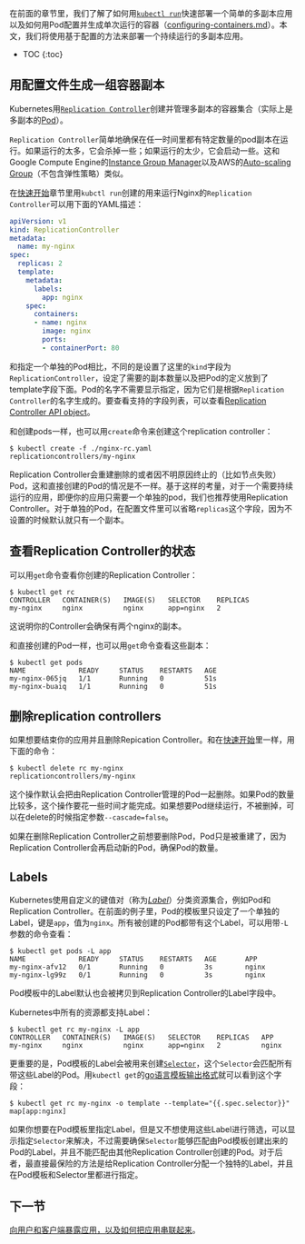 ---
---

在前面的章节里，我们了解了如何用[`kubectl run`](/docs/user-guide/quick-start)快速部署一个简单的多副本应用以及如何用Pod配置并生成单次运行的容器（[configuring-containers.md](/docs/user-guide/configuring-containers)）。本文，我们将使用基于配置的方法来部署一个持续运行的多副本应用。

* TOC
{:toc}

## 用配置文件生成一组容器副本

Kubernetes用[`Replication Controller`](/docs/user-guide/replication-controller)创建并管理多副本的容器集合（实际上是多副本的[Pod](/docs/user-guide/pods)）。

`Replication Controller`简单地确保在任一时间里都有特定数量的pod副本在运行。如果运行的太多，它会杀掉一些；如果运行的太少，它会启动一些。这和Google Compute Engine的[Instance Group Manager](https://cloud.google.com/compute/docs/instance-groups/manager/)以及AWS的[Auto-scaling Group](http://docs.aws.amazon.com/AutoScaling/latest/DeveloperGuide/AutoScalingGroup)（不包含弹性策略）类似。

在[快速开始](/docs/user-guide/quick-start)章节里用`kubctl run`创建的用来运行Nginx的`Replication Controller`可以用下面的YAML描述：

```yaml
apiVersion: v1
kind: ReplicationController
metadata:
  name: my-nginx
spec:
  replicas: 2
  template:
    metadata:
      labels:
        app: nginx
    spec:
      containers:
      - name: nginx
        image: nginx
        ports:
        - containerPort: 80
```

和指定一个单独的Pod相比，不同的是设置了这里的`kind`字段为`ReplicationController`，设定了需要的副本数量以及把Pod的定义放到了template字段下面。Pod的名字不需要显示指定，因为它们是根据`Replication Controller`的名字生成的。要查看支持的字段列表，可以查看[Replication Controller API object](http://kubernetes.io/v1.1/docs/api-reference/v1/definitions/#_v1_replicationcontroller)。

和创建pods一样，也可以用`create`命令来创建这个replication controller：

```shell
$ kubectl create -f ./nginx-rc.yaml
replicationcontrollers/my-nginx
```

Replication Controller会重建删除的或者因不明原因终止的（比如节点失败）Pod，这和直接创建的Pod的情况是不一样。基于这样的考量，对于一个需要持续运行的应用，即便你的应用只需要一个单独的pod，我们也推荐使用Replication Controller。对于单独的Pod，在配置文件里可以省略`replicas`这个字段，因为不设置的时候默认就只有一个副本。

## 查看Replication Controller的状态

可以用`get`命令查看你创建的Replication Controller：

```shell
$ kubectl get rc
CONTROLLER   CONTAINER(S)   IMAGE(S)   SELECTOR    REPLICAS
my-nginx     nginx          nginx      app=nginx   2
```

这说明你的Controller会确保有两个nginx的副本。

和直接创建的Pod一样，也可以用`get`命令查看这些副本：

```shell
$ kubectl get pods
NAME             READY     STATUS    RESTARTS   AGE
my-nginx-065jq   1/1       Running   0          51s
my-nginx-buaiq   1/1       Running   0          51s
```

## 删除replication controllers

如果想要结束你的应用并且删除Repication Controller。和在[快速开始](/docs/user-guide/quick-start)里一样，用下面的命令：

```shell
$ kubectl delete rc my-nginx
replicationcontrollers/my-nginx
```

这个操作默认会把由Replication Controller管理的Pod一起删除。如果Pod的数量比较多，这个操作要花一些时间才能完成。如果想要Pod继续运行，不被删掉，可以在delete的时候指定参数`--cascade=false`。

如果在删除Replication Controller之前想要删除Pod，Pod只是被重建了，因为Replication Controller会再启动新的Pod，确保Pod的数量。

## Labels

Kubernetes使用自定义的键值对（称为[*Label*](/docs/user-guide/labels)）分类资源集合，例如Pod和Replication Controller。在前面的例子里，Pod的模板里只设定了一个单独的Label，键是`app`，值为`nginx`。所有被创建的Pod都带有这个Label，可以用带`-L`参数的命令查看：

```shell
$ kubectl get pods -L app
NAME             READY     STATUS    RESTARTS   AGE       APP
my-nginx-afv12   0/1       Running   0          3s        nginx
my-nginx-lg99z   0/1       Running   0          3s        nginx
```

Pod模板中的Label默认也会被拷贝到Replication Controller的Label字段中。

Kubernetes中所有的资源都支持Label：

```shell
$ kubectl get rc my-nginx -L app
CONTROLLER   CONTAINER(S)   IMAGE(S)   SELECTOR    REPLICAS   APP
my-nginx     nginx          nginx      app=nginx   2          nginx
```

更重要的是，Pod模板的Label会被用来创建[`Selector`](/docs/user-guide/labels/#label-selectors)，这个`Selector`会匹配所有带这些Label的Pod。用`kubectl get`的[go语言模板输出格式](/docs/user-guide/kubectl/kubectl_get)就可以看到这个字段：

```shell
$ kubectl get rc my-nginx -o template --template="{{.spec.selector}}"
map[app:nginx]
```

如果你想要在Pod模板里指定Label，但是又不想使用这些Label进行筛选，可以显示指定`Selector`来解决，不过需要确保`Selector`能够匹配由Pod模板创建出来的Pod的Label，并且不能匹配由其他Replication Controller创建的Pod。对于后者，最直接最保险的方法是给Replication Controller分配一个独特的Label，并且在Pod模板和Selector里都进行指定。
## 下一节

[向用户和客户端暴露应用，以及如何把应用串联起来](/docs/user-guide/connecting-applications)。
